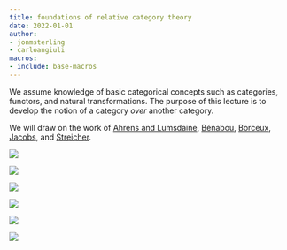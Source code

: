 ```yaml
---
title: foundations of relative category theory
date: 2022-01-01
author:
- jonmsterling
- carloangiuli
macros:
- include: base-macros
---
```


We assume knowledge of basic categorical concepts such as categories, functors, and natural transformations. The purpose of this lecture is to develop the notion of a category *over* another category.

We will draw on the work of [Ahrens and Lumsdaine](ahrens-lumsdaine-2019), [Bénabou](benabou-1985), [Borceux](borceux-hca-2), [Jacobs](jacobs-1999), and [Streicher](streicher-fcjb).

![](frct-000R)

![](frct-0008)

![](frct-0009)

![](frct-000E)

![](frct-000N)

![](frct-0012)
